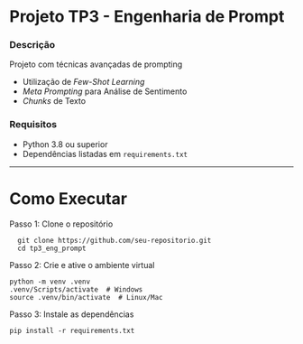 # Projeto TP3 - Engenharia de Prompt
### **Descrição**
Projeto com técnicas avançadas de prompting

* Utilização de *Few-Shot Learning*
* *Meta Prompting* para Análise de Sentimento
* *Chunks* de Texto

### **Requisitos**
* Python 3.8 ou superior
* Dependências listadas em <code>requirements.txt</code>

----

# Como Executar
Passo 1: Clone o repositório
~~~
  git clone https://github.com/seu-repositorio.git
  cd tp3_eng_prompt
~~~
Passo 2: Crie e ative o ambiente virtual
~~~
python -m venv .venv
.venv/Scripts/activate  # Windows
source .venv/bin/activate  # Linux/Mac
~~~
Passo 3: Instale as dependências
~~~
pip install -r requirements.txt
~~~
